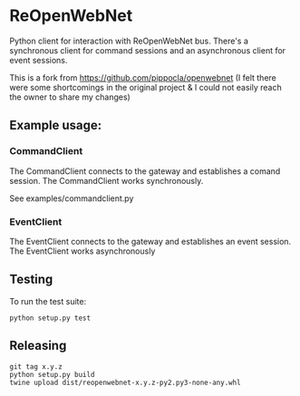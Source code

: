 # ReOpenWebNet

Python client for interaction with ReOpenWebNet bus.
There's a synchronous client for command sessions and an asynchronous client for event sessions.

This is a fork from https://github.com/pippocla/openwebnet (I felt there were some shortcomings in the original project & I could not easily reach the owner to share my changes)

## Example usage:

### CommandClient

The CommandClient connects to the gateway and establishes a comand session.
The CommandClient works synchronously.

See examples/commandclient.py

### EventClient

The EventClient connects to the gateway and establishes an event session.
The EventClient works asynchronously

## Testing

To run the test suite:

    python setup.py test

## Releasing

    git tag x.y.z
    python setup.py build
    twine upload dist/reopenwebnet-x.y.z-py2.py3-none-any.whl
